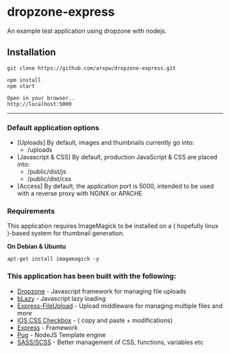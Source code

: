 # dropzone-express
An example test application using dropzone with nodejs.

## Installation
```
git clone https://github.com/arxpw/dropzone-express.git

npm install
npm start

Open in your browser..
http://localhost:5000
```

---

### Default application options
* [Uploads] By default, images and thumbnails currently go into:
  * /uploads
* [Javascript & CSS] By default, production JavaScript & CSS are placed into:
  * /public/dist/js
  * /public/dist/css
* [Access] By default, the application port is 5000, intended to be used with a reverse proxy with NGINX or APACHE

### Requirements
This application requires ImageMagick to be installed on a ( hopefully linux )-based system for thumbnail generation.

**On Debian & Ubuntu**
```
apt-get install imagemagick -y
```

### This application has been built with the following:

* [Dropzone](http://www.dropzonejs.com/) - Javascript framework for managing file uploads
* [bLazy](http://dinbror.dk/blog/blazy/) - Javascript lazy loading
* [Express-FileUpload](https://github.com/richardgirges/express-fileupload) - Upload middleware for managing multiple files and more
* [IOS CSS Checkbox](http://www.designcouch.com/home/why/2013/09/19/ios7-style-pure-css-toggle/) - ( copy and paste + modifications)
* [Express](https://expressjs.com/) - Framework
* [Pug](https://pugjs.org) - NodeJS Template engine
* [SASS/SCSS](http://sass-lang.com/) - Better management of CSS, functions, variables etc